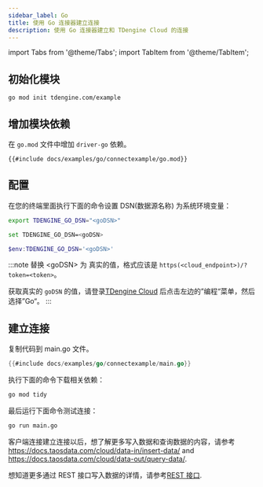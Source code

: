```yaml
---
sidebar_label: Go
title: 使用 Go 连接器建立连接
description: 使用 Go 连接器建立和 TDengine Cloud 的连接
---
```


<!-- exclude -->
import Tabs from '@theme/Tabs';
import TabItem from '@theme/TabItem';

<!-- exclude-end -->
## 初始化模块

```
go mod init tdengine.com/example
```

## 增加模块依赖

在 `go.mod` 文件中增加 `driver-go` 依赖。

```go-mod title="go.mod"
{{#include docs/examples/go/connectexample/go.mod}}
```

## 配置

在您的终端里面执行下面的命令设置 DSN(数据源名称) 为系统环境变量：

<Tabs defaultValue="bash">
<TabItem value="bash" label="Bash">

```bash
export TDENGINE_GO_DSN="<goDSN>"
```

</TabItem>
<TabItem value="cmd" label="CMD">

```bash
set TDENGINE_GO_DSN=<goDSN>
```

</TabItem>
<TabItem value="powershell" label="Powershell">

```powershell
$env:TDENGINE_GO_DSN='<goDSN>'
```

</TabItem>
</Tabs>


<!-- exclude -->
:::note
替换 <goDSN\> 为 真实的值，格式应该是 `https(<cloud_endpoint>)/?token=<token>`。

获取真实的 `goDSN` 的值，请登录[TDengine Cloud](https://cloud.taosdata.com) 后点击左边的”编程“菜单，然后选择”Go“。
:::
<!-- exclude-end -->

## 建立连接

复制代码到 main.go 文件。

```go title="main.go"
{{#include docs/examples/go/connectexample/main.go}}
```

执行下面的命令下载相关依赖：

```bash
go mod tidy
```

最后运行下面命令测试连接：

```bash
go run main.go
```

客户端连接建立连接以后，想了解更多写入数据和查询数据的内容，请参考 <https://docs.taosdata.com/cloud/data-in/insert-data/> and <https://docs.taosdata.com/cloud/data-out/query-data/>.

想知道更多通过 REST 接口写入数据的详情，请参考[REST 接口](https://docs.taosdata.com/cloud/programming/connector/rest-api/).
